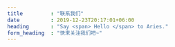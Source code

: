 ```yaml
---
title         : "联系我们"
date          : 2019-12-23T20:17:01+06:00
heading       : "Say <span> Hello </span> to Aries."
form_heading  : "快来关注我们吧~"
---
```

